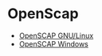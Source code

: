 # OpenScap

* [OpenSCAP GNU/Linux](guia/Openscap_linux.rst)
* [OpenSCAP Windows](guia/Openscap_Windows.rst)

